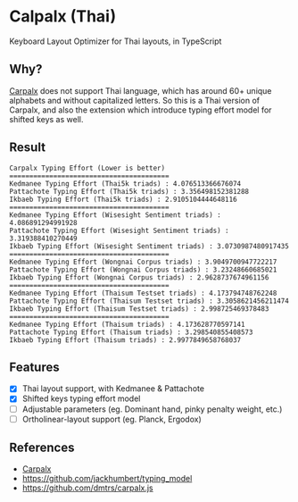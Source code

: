 # Calpalx (Thai)

Keyboard Layout Optimizer for Thai layouts, in TypeScript

## Why?

[Carpalx](http://mkweb.bcgsc.ca/carpalx) does not support Thai language, which has around 60+ unique alphabets and without capitalized letters.
So this is a Thai version of Carpalx, and also the extension which introduce typing effort model for shifted keys as well.

## Result

```plaintext
Carpalx Typing Effort (Lower is better)
========================================
Kedmanee Typing Effort (Thai5k triads) : 4.076513366676074
Pattachote Typing Effort (Thai5k triads) : 3.356498152381288
Ikbaeb Typing Effort (Thai5k triads) : 2.9105104444648116
========================================
Kedmanee Typing Effort (Wisesight Sentiment triads) : 4.086891294991928
Pattachote Typing Effort (Wisesight Sentiment triads) : 3.319388410270449
Ikbaeb Typing Effort (Wisesight Sentiment triads) : 3.0730987480917435
========================================
Kedmanee Typing Effort (Wongnai Corpus triads) : 3.9049700947722217
Pattachote Typing Effort (Wongnai Corpus triads) : 3.23248660685021
Ikbaeb Typing Effort (Wongnai Corpus triads) : 2.9628737674961156
========================================
Kedmanee Typing Effort (Thaisum Testset triads) : 4.173794748762248
Pattachote Typing Effort (Thaisum Testset triads) : 3.3058621456211474
Ikbaeb Typing Effort (Thaisum Testset triads) : 2.998725469378483
========================================
Kedmanee Typing Effort (Thaisum triads) : 4.173628770597141
Pattachote Typing Effort (Thaisum triads) : 3.298540855408573
Ikbaeb Typing Effort (Thaisum triads) : 2.9977849658768037
```

## Features

- [x] Thai layout support, with Kedmanee & Pattachote
- [x] Shifted keys typing effort model
- [ ] Adjustable parameters (eg. Dominant hand, pinky penalty weight, etc.)
- [ ] Ortholinear-layout support (eg. Planck, Ergodox)

## References

- [Carpalx](http://mkweb.bcgsc.ca/carpalx)
- <https://github.com/jackhumbert/typing_model>
- <https://github.com/dmtrs/carpalx.js>
